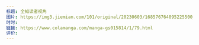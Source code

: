 ```yaml
---
标题: 全知读者视角
图片: https://img3.jiemian.com/101/original/20230603/168576764095225500_a700xH.jpeg
时时: 
链接: https://www.colamanga.com/manga-gs015814/1/79.html
评价:
---
```


